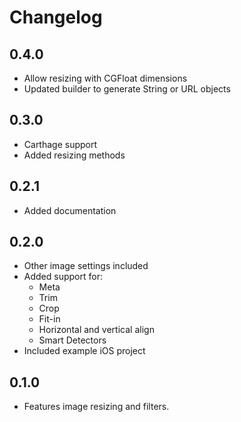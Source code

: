 # Changelog

## 0.4.0
* Allow resizing with CGFloat dimensions
* Updated builder to generate String or URL objects

## 0.3.0
* Carthage support
* Added resizing methods

## 0.2.1
* Added documentation

## 0.2.0
* Other image settings included
* Added support for:
  * Meta
  * Trim
  * Crop
  * Fit-in
  * Horizontal and vertical align
  * Smart Detectors
* Included example iOS project

## 0.1.0
* Features image resizing and filters.
